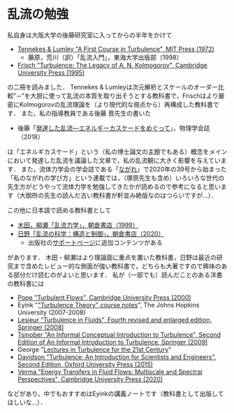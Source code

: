 # 乱流の勉強

<!-- 塚原研究室では毎年4月から乱流の勉強会をおこなっているので，それに参加してしっかり勉強してもらうのが第一歩だと思います． -->
私自身は大阪大学の後藤研究室に入ってからの半年をかけて

- [Tennekes & Lumley "A First Course in Turbulence", MIT Press (1972)](https://mitpress.mit.edu/9780262536301/a-first-course-in-turbulence/)
  - 藤原，荒川（訳）「乱流入門」，東海大学出版部（1998）
- [Frisch "Turbulence: The Legacy of A. N. Kolmogorov", Cambridge University Press (1995)](https://doi.org/10.1017/CBO9781139170666)

の二冊を読みました．
Tennekes & Lumleyは次元解析とスケールのオーダー比較"$\sim$"を大胆に使って乱流の本質を取り出そうとする教科書で，Frischはより厳密にKolmogorovの乱流理論を（より現代的な視点から）再構成した教科書です．
また，私の指導教員である後藤 晋先生の書いた

- 後藤「[発達した乱流―エネルギーカスケードをめぐって](https://doi.org/10.11316/butsuri.73.7_457)」，物理学会誌（2018）

は「エネルギカスケード」という（私の博士論文の主題でもある）概念をメインにおいて発達した乱流を議論した文章で，私の乱流観に大きく影響を与えています．
また，流体力学会の学会誌である「[ながれ](https://www.nagare.or.jp/publication/nagare.html)」で2020年の39号から始まった「私のながれの学び方」という連載では，（塚原先生も含め）いろいろな世代の先生方がどうやって流体力学を勉強してきたかが読めるので参考になると思います（大御所の先生の読んだ古い教科書が軒並み絶版なのはつらいですが...）．

この他に日本語で読める教科書として

- [木田，柳瀬「乱流力学」，朝倉書店（1999）](https://www.asakura.co.jp/detail.php?book_code=20095)
- [日野「乱流の科学：構造と制御」，朝倉書店（2020）](https://www.asakura.co.jp/detail.php?book_code=20161)
  - 出版社の[サポートページ](https://www.asakura.co.jp/detail.php?book_code=20161)に追加コンテンツがある

があります．
木田・柳瀬はより理論面に重点を置いた教科書，日野は最近の研究まで含めたレビュー的な側面が強い教科書で，どちらも大著ですので興味のある部分だけ読むのがよいと思います．
私が（一部でも）読んだことのある洋書の教科書には

- [Pope "Turbulent Flows", Cambridge University Press (2000)](https://doi.org/10.1017/CBO9780511840531)
- Eyink "["Turbulence Theory" course notes](https://www.ams.jhu.edu/~eyink/Turbulence/notes.html)", The Johns Hopkins University (2007-2008)
- [Lesieur "Turbulence in Fluids", Fourth revised and enlarged edition, Springer (2008)](https://doi.org/10.1007/978-1-4020-6435-7)
- [Tsinober "An Informal Conceptual Introduction to Turbulence", Second Edition of An Informal Introduction to Turbulence, Springer (2009)](https://doi.org/10.1007/978-90-481-3174-7)
- George "[Lectures in Turbulence for the 21st Century](http://www.turbulence-online.com/Publications/Lecture_Notes/Turbulence_Lille/TB_16January2013.pdf)"
- [Davidson "Turbulence: An Introduction for Scientists and Engineers", Second Edition, Oxford University Press (2015)](https://doi.org/10.1093/acprof:oso/9780198722588.001.0001)
- [Verma "Energy Transfers in Fluid Flows: Multiscale and Spectral Perspectives", Cambridge University Press (2020)](https://doi.org/10.1017/9781316810019)

などがあり，中でもおすすめはEyinkの講義ノートです（教科書として出版してほしいな...）．
